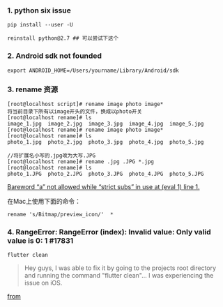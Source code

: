 
### 1. python six issue

```
pip install --user -U

reinstall python@2.7 ## 可以尝试下这个
```

### 2. Android sdk not founded

```
export ANDROID_HOME=/Users/yourname/Library/Android/sdk
```

### 3. rename 资源

```
[root@localhost script]# rename image photo image*
将当前目录下所有以image开头的文件，换成以photo开关
[root@localhost rename]# ls
image_1.jpg  image_2.jpg  image_3.jpg  image_4.jpg  image_5.jpg
[root@localhost rename]# rename image photo image*
[root@localhost rename]# ls
photo_1.jpg  photo_2.jpg  photo_3.jpg  photo_4.jpg  photo_5.jpg

//将扩展名小写的.jpg改为大写.JPG
[root@localhost rename]# rename .jpg .JPG *.jpg
[root@localhost rename]# ls
photo_1.JPG  photo_2.JPG  photo_3.JPG  photo_4.JPG  photo_5.JPG
```


[Bareword “a” not allowed while “strict subs” in use at (eval 1) line 1.](http://cssor.com/linux-rename-files.html)

在Mac上使用下面的命令：
```
rename 's/Bitmap/preview_icon/'  *
```

### 4. RangeError: RangeError (index): Invalid value: Only valid value is 0: 1 #17831


```
flutter clean
```
>Hey guys, I was able to fix it by going to the projects root directory and running the command "flutter clean"... I was experiencing the issue on iOS.


[from](https://github.com/flutter/flutter/issues/17831)